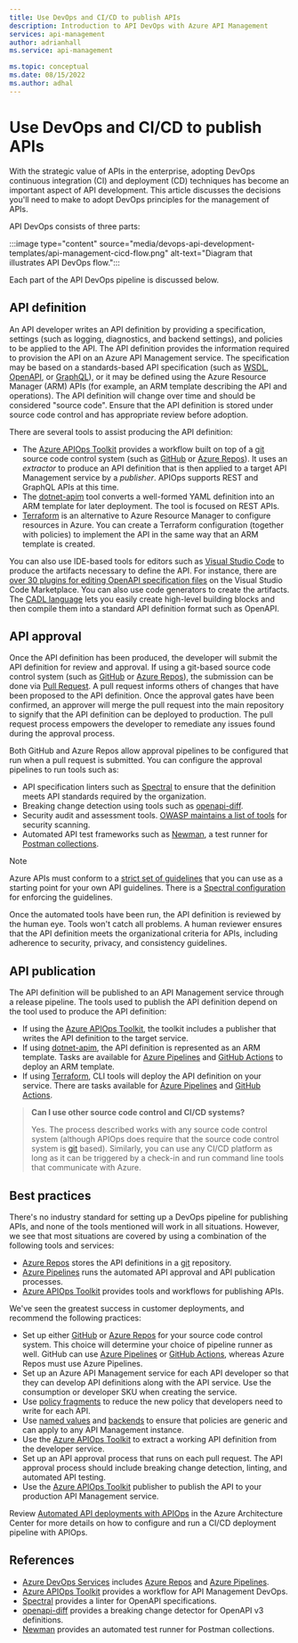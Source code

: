 ```yaml
---
title: Use DevOps and CI/CD to publish APIs
description: Introduction to API DevOps with Azure API Management
services: api-management
author: adrianhall
ms.service: api-management

ms.topic: conceptual
ms.date: 08/15/2022
ms.author: adhal
---
```


# Use DevOps and CI/CD to publish APIs

With the strategic value of APIs in the enterprise, adopting DevOps continuous integration (CI) and deployment (CD) techniques has become an important aspect of API development.  This article discusses the decisions you'll need to make to adopt DevOps principles for the management of APIs.

API DevOps consists of three parts:

:::image type="content" source="media/devops-api-development-templates/api-management-cicd-flow.png" alt-text="Diagram that illustrates API DevOps flow.":::

Each part of the API DevOps pipeline is discussed below.

## API definition

An API developer writes an API definition by providing a specification, settings (such as logging, diagnostics, and backend settings), and policies to be applied to the API. The API definition provides the information required to provision the API on an Azure API Management service. The specification may be based on a standards-based API specification (such as [WSDL][1], [OpenAPI][2], or [GraphQL][3]), or it may be defined using the Azure Resource Manager (ARM) APIs (for example, an ARM template describing the API and operations). The API definition will change over time and should be considered "source code". Ensure that the API definition is stored under source code control and has appropriate review before adoption.  

There are several tools to assist producing the API definition:

* The [Azure APIOps Toolkit][5] provides a workflow built on top of a [git][21] source code control system (such as [GitHub][22] or [Azure Repos][23]).  It uses an _extractor_ to produce an API definition that is then applied to a target API Management service by a _publisher_.  APIOps supports REST and GraphQL APIs at this time.
* The [dotnet-apim][6] tool converts a well-formed YAML definition into an ARM template for later deployment.  The tool is focused on REST APIs.
* [Terraform][7] is an alternative to Azure Resource Manager to configure resources in Azure.  You can create a Terraform configuration (together with policies) to implement the API in the same way that an ARM template is created.

You can also use IDE-based tools for editors such as [Visual Studio Code][8] to produce the artifacts necessary to define the API.  For instance, there are [over 30 plugins for editing OpenAPI specification files][9] on the Visual Studio Code Marketplace.  You can also use code generators to create the artifacts.  The [CADL language][10] lets you easily create high-level building blocks and then compile them into a standard API definition format such as OpenAPI.

## API approval

Once the API definition has been produced, the developer will submit the API definition for review and approval.  If using a git-based source code control system (such as [GitHub][22] or [Azure Repos][23]), the submission can be done via [Pull Request][11].  A pull request informs others of changes that have been proposed to the API definition.  Once the approval gates have been confirmed, an approver will merge the pull request into the main repository to signify that the API definition can be deployed to production.  The pull request process empowers the developer to remediate any issues found during the approval process.

Both GitHub and Azure Repos allow approval pipelines to be configured that run when a pull request is submitted.  You can configure the approval pipelines to run tools such as:

* API specification linters such as [Spectral][12] to ensure that the definition meets API standards required by the organization.  
* Breaking change detection using tools such as [openapi-diff][13].
* Security audit and assessment tools.  [OWASP maintains a list of tools][14] for security scanning.
* Automated API test frameworks such as [Newman][15], a test runner for [Postman collections][16].

> [!NOTE]
> Azure APIs must conform to a [strict set of guidelines][26] that you can use as a starting point for your own API guidelines.  There is a [Spectral configuration][27] for enforcing the guidelines.

Once the automated tools have been run, the API definition is reviewed by the human eye.  Tools won't catch all problems.  A human reviewer ensures that the API definition meets the organizational criteria for APIs, including adherence to security, privacy, and consistency guidelines.

## API publication

The API definition will be published to an API Management service through a release pipeline.  The tools used to publish the API definition depend on the tool used to produce the API definition:

* If using the [Azure APIOps Toolkit][5], the toolkit includes a publisher that writes the API definition to the target service.
* If using [dotnet-apim][6], the API definition is represented as an ARM template.  Tasks are available for [Azure Pipelines][17] and [GitHub Actions][18] to deploy an ARM template.
* If using [Terraform][7], CLI tools will deploy the API definition on your service.  There are tasks available for [Azure Pipelines][19] and [GitHub Actions][20].

> **Can I use other source code control and CI/CD systems?**
>
> Yes. The process described works with any source code control system (although APIOps does require that the source code control system is [git][21] based).  Similarly, you can use any CI/CD platform as long as it can be triggered by a check-in and run command line tools that communicate with Azure.

## Best practices

There's no industry standard for setting up a DevOps pipeline for publishing APIs, and none of the tools mentioned will work in all situations.  However, we see that most situations are covered by using a combination of the following tools and services:

* [Azure Repos][23] stores the API definitions in a [git][21] repository.
* [Azure Pipelines][17] runs the automated API approval and API publication processes.
* [Azure APIOps Toolkit][5] provides tools and workflows for publishing APIs.

We've seen the greatest success in customer deployments, and recommend the following practices:

* Set up either [GitHub][22] or [Azure Repos][23] for your source code control system.  This choice will determine your choice of pipeline runner as well.  GitHub can use [Azure Pipelines][17] or [GitHub Actions][18], whereas Azure Repos must use Azure Pipelines.
* Set up an Azure API Management service for each API developer so that they can develop API definitions along with the API service.  Use the consumption or developer SKU when creating the service.
* Use [policy fragments][24] to reduce the new policy that developers need to write for each API.
* Use [named values][29] and [backends][30] to ensure that policies are generic and can apply to any API Management instance.
* Use the [Azure APIOps Toolkit][5] to extract a working API definition from the developer service.
* Set up an API approval process that runs on each pull request.  The API approval process should include breaking change detection, linting, and automated API testing. 
* Use the [Azure APIOps Toolkit][5] publisher to publish the API to your production API Management service.

Review [Automated API deployments with APIOps][28] in the Azure Architecture Center for more details on how to configure and run a CI/CD deployment pipeline with APIOps.

## References

* [Azure DevOps Services][25] includes [Azure Repos][23] and [Azure Pipelines][17].
* [Azure APIOps Toolkit][5] provides a workflow for API Management DevOps.
* [Spectral][12] provides a linter for OpenAPI specifications.
* [openapi-diff][13] provides a breaking change detector for OpenAPI v3 definitions.
* [Newman][15] provides an automated test runner for Postman collections.

<!-- Links -->
[1]: https://www.w3.org/TR/wsdl20/
[2]: https://www.openapis.org/
[3]: https://graphql.org/learn/schema/
[4]: https://github.com/Azure/azure-api-management-devops-resource-kit
[5]: https://github.com/Azure/APIOps
[6]: https://github.com/mirsaeedi/dotnet-apim
[7]: https://www.terraform.io/
[8]: https://code.visualstudio.com/
[9]: https://marketplace.visualstudio.com/search?term=OpenAPI&target=VSCode&category=All%20categories&sortBy=Relevance
[10]: https://github.com/microsoft/cadl
[11]: https://docs.github.com/en/pull-requests/collaborating-with-pull-requests/proposing-changes-to-your-work-with-pull-requests/about-pull-requests
[12]: https://stoplight.io/open-source/spectral
[13]: https://github.com/Azure/openapi-diff
[14]: https://owasp.org/www-community/api_security_tools
[15]: https://github.com/postmanlabs/newman
[16]: https://learning.postman.com/docs/getting-started/creating-the-first-collection/
[17]: ../azure-resource-manager/templates/deployment-tutorial-pipeline.md
[18]: https://github.com/marketplace/actions/deploy-azure-resource-manager-arm-template
[19]: https://marketplace.visualstudio.com/items?itemName=charleszipp.azure-pipelines-tasks-terraform
[20]: https://learn.hashicorp.com/tutorials/terraform/github-actions
[21]: https://git-scm.com/
[22]: https://github.com/
[23]: /azure/devops/repos/get-started/what-is-repos
[24]: ./policy-fragments.md
[25]: https://azure.microsoft.com/services/devops/
[26]: https://github.com/microsoft/api-guidelines/blob/vNext/azure/Guidelines.md
[27]: https://github.com/Azure/azure-api-style-guide
[28]: /azure/architecture/example-scenario/devops/automated-api-deployments-apiops
[29]: ./api-management-howto-properties.md
[30]: ./backends.md